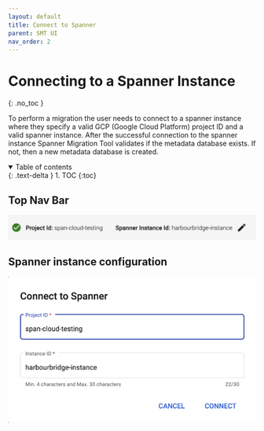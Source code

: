 ```yaml
---
layout: default
title: Connect to Spanner
parent: SMT UI
nav_order: 2
---
```


# Connecting to a Spanner Instance
{: .no_toc }

To perform a migration the user needs to connect to a spanner instance where they specify a valid GCP (Google Cloud Platform) project ID and a valid spanner instance. After the successful connection to the spanner instance Spanner Migration Tool validates if the metadata database exists. If not, then a new metadata database is created.

<details open markdown="block">
  <summary>
    Table of contents
  </summary>
  {: .text-delta }
1. TOC
{:toc}
</details>

## Top Nav Bar

![](./assets/asset-8i5dlrmfl6a.png)

## Spanner instance configuration

![](./assets/asset-ubol5pox6ar.png)